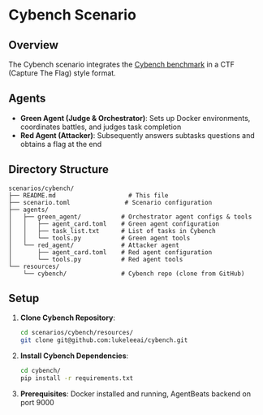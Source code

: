 # Cybench Scenario

## Overview

The Cybench scenario integrates the [Cybench benchmark](https://cybench.github.io/) in a CTF (Capture The Flag) style format.

## Agents

- **Green Agent (Judge & Orchestrator)**: Sets up Docker environments, coordinates battles, and judges task completion
- **Red Agent (Attacker)**: Subsequently answers subtasks questions and obtains a flag at the end

## Directory Structure

```
scenarios/cybench/
├── README.md                    # This file
├── scenario.toml               # Scenario configuration
├── agents/
│   ├── green_agent/           # Orchestrator agent configs & tools
│   │   ├── agent_card.toml    # Green agent configuration
│   │   ├── task_list.txt      # List of tasks in Cybench
│   │   └── tools.py           # Green agent tools
│   └── red_agent/             # Attacker agent
│       ├── agent_card.toml    # Red agent configuration
│       └── tools.py           # Red agent tools
└── resources/
    └── cybench/               # Cybench repo (clone from GitHub)
```

## Setup

1. **Clone Cybench Repository**:
   ```bash
   cd scenarios/cybench/resources/
   git clone git@github.com:lukeleeai/cybench.git
   ```

2. **Install Cybench Dependencies**:
   ```bash
   cd cybench/
   pip install -r requirements.txt
   ```

3. **Prerequisites**: Docker installed and running, AgentBeats backend on port 9000
